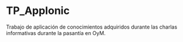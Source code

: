 # TP_AppIonic
Trabajo de aplicación de conocimientos adquiridos durante las charlas informativas durante la pasantía en OyM.
